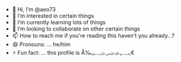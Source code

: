 - 👋 Hi, I’m @aeo73
- 👀 I’m interested in certain things
- 🌱 I’m currently learning lots of things
- 💞️ I’m looking to collaborate on other certain things
- 📫 How to reach me if you're reading this haven't you already...?
- 😄 Pronouns: ... he/him
- ⚡ Fun fact: ... this profile is Å‰﷽€

<!---
aeo73/aeo73 is a ✨ special ✨ repository because its `README.md` (this file) appears on your GitHub profile.
You can click the Preview link to take a look at your changes.
--->
